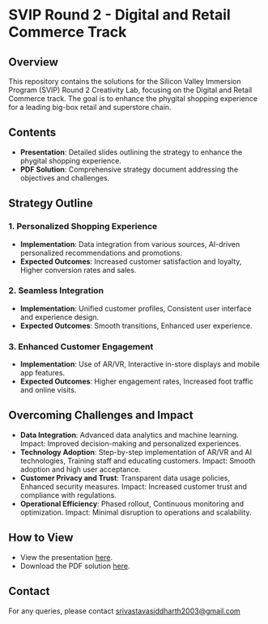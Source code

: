 # SVIP Round 2 - Digital and Retail Commerce Track

## Overview
This repository contains the solutions for the Silicon Valley Immersion Program (SVIP) Round 2 Creativity Lab, focusing on the Digital and Retail Commerce track. The goal is to enhance the phygital shopping experience for a leading big-box retail and superstore chain.

## Contents
- **Presentation**: Detailed slides outlining the strategy to enhance the phygital shopping experience.
- **PDF Solution**: Comprehensive strategy document addressing the objectives and challenges.

## Strategy Outline
### 1. Personalized Shopping Experience
- **Implementation**: Data integration from various sources, AI-driven personalized recommendations and promotions.
- **Expected Outcomes**: Increased customer satisfaction and loyalty, Higher conversion rates and sales.

### 2. Seamless Integration
- **Implementation**: Unified customer profiles, Consistent user interface and experience design.
- **Expected Outcomes**: Smooth transitions, Enhanced user experience.

### 3. Enhanced Customer Engagement
- **Implementation**: Use of AR/VR, Interactive in-store displays and mobile app features.
- **Expected Outcomes**: Higher engagement rates, Increased foot traffic and online visits.

## Overcoming Challenges and Impact
- **Data Integration**: Advanced data analytics and machine learning. Impact: Improved decision-making and personalized experiences.
- **Technology Adoption**: Step-by-step implementation of AR/VR and AI technologies, Training staff and educating customers. Impact: Smooth adoption and high user acceptance.
- **Customer Privacy and Trust**: Transparent data usage policies, Enhanced security measures. Impact: Increased customer trust and compliance with regulations.
- **Operational Efficiency**: Phased rollout, Continuous monitoring and optimization. Impact: Minimal disruption to operations and scalability.

## How to View
- View the presentation [here](./presentation/SVIP_Round2_Presentation.pdf).
- Download the PDF solution [here](./solutions/SVIP_Round2_Solution.pdf).

## Contact
For any queries, please contact srivastavasiddharth2003@gmail.com

